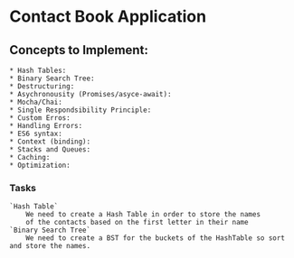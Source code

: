 # Contact Book Application

## Concepts to Implement:
    * Hash Tables:
    * Binary Search Tree:
    * Destructuring:
    * Asychronousity (Promises/asyce-await):
    * Mocha/Chai:
    * Single Respondsibility Principle:
    * Custom Erros:
    * Handling Errors:
    * ES6 syntax:
    * Context (binding):
    * Stacks and Queues:
    * Caching:
    * Optimization:

### Tasks
    `Hash Table`
        We need to create a Hash Table in order to store the names
        of the contacts based on the first letter in their name
    `Binary Search Tree`
        We need to create a BST for the buckets of the HashTable so sort and store the names.
